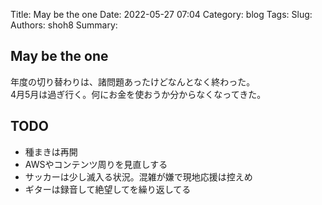 Title: May be the one
Date: 2022-05-27 07:04
Category: blog
Tags: 
Slug: 
Authors: shoh8
Summary: 

## May be the one

年度の切り替わりは、諸問題あったけどなんとなく終わった。  
4月5月は過ぎ行く。何にお金を使おうか分からなくなってきた。  

## TODO

 - 種まきは再開
 - AWSやコンテンツ周りを見直しする
 - サッカーは少し滅入る状況。混雑が嫌で現地応援は控えめ
 - ギターは録音して絶望してを繰り返してる

